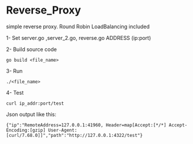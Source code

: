 # Reverse_Proxy
simple reverse proxy. Round Robin LoadBalancing included

1- Set server.go ,server_2.go, reverse.go ADDRESS (ip:port)

2- Build source code
```
go build <file_name>
```

3- Run
```
./<file_name>
```

4- Test
```
curl ip_addr:port/test
```
Json output like this:
```
{"ip":"RemoteAddress=127.0.0.1:41960, Header=map[Accept:[*/*] Accept-Encoding:[gzip] User-Agent:[curl/7.68.0]]","path":"http://127.0.0.1:4322/test"}
```
